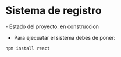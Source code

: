 <h1> Sistema de registro</h1>
- Estado del proyecto: en construccion

- Para ejecuatar el sistema debes de poner:
  
```npm install react```
